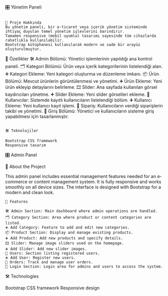 🎛️ Yönetim Paneli

```

📌 Proje Hakkında
Bu yönetim paneli, bir e-ticaret veya içerik yönetim sisteminde ihtiyaç duyulan temel yönetim işlevlerini barındırır.
Tamamen responsive (mobil uyumlu) tasarımı sayesinde tüm cihazlarda rahatlıkla kullanılabilir.
Bootstrap kütüphanesi kullanılarak modern ve sade bir arayüz oluşturulmuştur.

```

🚀 Özellikler
🛠️ Admin Bölümü: Yönetici işlemlerinin yapıldığı ana kontrol paneli.
🗂️ Kategori Bölümü: Ürün veya içerik kategorilerinin listelendiği alan.
➕ Kategori Ekleme: Yeni kategori oluşturma ve düzenleme imkanı.
📦 Ürün Bölümü: Mevcut ürünlerin görüntülenmesi ve yönetimi.
➕ Ürün Ekleme: Yeni ürün ekleyip detaylarını belirleme.
🎞️ Slider: Ana sayfada kullanılan görsel kaydırıcıları yönetme.
➕ Slider Ekleme: Yeni slider görselleri ekleme.
👥 Kullanıcılar: Sistemde kayıtlı kullanıcıların listelendiği bölüm.
➕ Kullanıcı Ekleme: Yeni kullanıcı kayıt işlemi.
📑 Sipariş: Kullanıcıların verdiği siparişlerin takibi ve yönetimi.
🔑 Giriş Bölümü: Yönetici ve kullanıcıların sisteme giriş yapabilmesi için tasarlanmıştır.

```

🛠️ Teknolojiler

Bootstrap CSS framework
Responsive tasarım

```

🎛️ Admin Panel

📌 About the Project

This admin panel includes essential management features needed for an e-commerce or content management system.
It is fully responsive and works smoothly on all device sizes.
The interface is designed with Bootstrap for a modern and clean look.
```
🚀 Features

🛠️ Admin Section: Main dashboard where admin operations are handled.
🗂️ Category Section: Area where product or content categories are listed.
➕ Add Category: Feature to add and edit new categories.
📦 Product Section: Display and manage existing products.
➕ Add Product: Add new products and specify details.
🎞️ Slider: Manage image sliders used on the homepage.
➕ Add Slider: Add new slider images.
👥 Users: Section listing registered users.
➕ Add User: Register new users.
📑 Orders: Track and manage user orders.
🔑 Login Section: Login area for admins and users to access the system.

```

🛠️ Technologies

Bootstrap CSS framework
Responsive design

```
